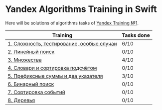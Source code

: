 #  Yandex Algorithms Training in Swift

Here will be solutions of algorithms tasks of [Yandex Training №1](https://yandex.ru/yaintern/algorithm-training_1).

| Training | Tasks done |
| ------ | ------ |
| [1. Сложность, тестирование, особые случаи](./Yandex%20Algorithms%20in%20Swift/training%201/) | 6/10 |
| [2. Линейный поиск](./Yandex%20Algorithms%20in%20Swift/training%202/) | 0/10 |
| [3. Множества](./Yandex%20Algorithms%20in%20Swift/training%203/) | 4/10 |
| [4. Словари и сортировка подсчётом](./Yandex%20Algorithms%20in%20Swift/training%204/) | 0/10 |
| [5. Префиксные суммы и два указателя](./Yandex%20Algorithms%20in%20Swift/training%205/) | 3/10 |
| [6. Бинарный поиск](./Yandex%20Algorithms%20in%20Swift/training%206/) | 0/10 |
| [7. Сортировка событий](./Yandex%20Algorithms%20in%20Swift/training%207/) | 0/10 |
| [8. Деревья](./Yandex%20Algorithms%20in%20Swift/training%208/) | 0/10 |
